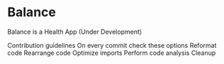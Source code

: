 # Balance
Balance is a Health App (Under Development)


Contribution guidelines
On every commit check these options
Reformat code
Rearrange code
Optimize imports
Perform code analysis
Cleanup
